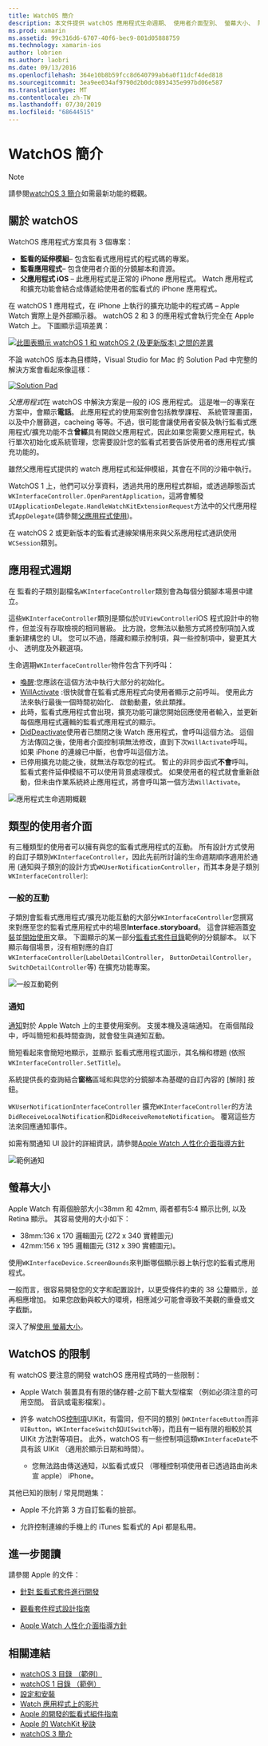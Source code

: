 ```yaml
---
title: WatchOS 簡介
description: 本文件提供 watchOS 應用程式生命週期、 使用者介面型別、 螢幕大小、 限制和多個描述的概觀。
ms.prod: xamarin
ms.assetid: 99c316d6-6707-40f6-bec9-801d05888759
ms.technology: xamarin-ios
author: lobrien
ms.author: laobri
ms.date: 09/13/2016
ms.openlocfilehash: 364e10b8b59fcc8d640799ab6a0f11dcf4ded818
ms.sourcegitcommit: 3ea9ee034af9790d2b0dc0893435e997bd06e587
ms.translationtype: MT
ms.contentlocale: zh-TW
ms.lasthandoff: 07/30/2019
ms.locfileid: "68644515"
---
```

# <a name="introduction-to-watchos"></a>WatchOS 簡介

> [!NOTE]
> 請參閱[watchOS 3 簡介](~/ios/watchos/platform/introduction-to-watchos3/index.md)如需最新功能的概觀。

## <a name="about-watchos"></a>關於 watchOS

WatchOS 應用程式方案具有 3 個專案：

- **監看的延伸模組**– 包含監看式應用程式的程式碼的專案。
- **監看應用程式**– 包含使用者介面的分鏡腳本和資源。
- **父應用程式 iOS** – 此應用程式是正常的 iPhone 應用程式。 Watch 應用程式和擴充功能會結合成傳遞給使用者的監看式的 iPhone 應用程式。

在 watchOS 1 應用程式，在 iPhone 上執行的擴充功能中的程式碼 – Apple Watch 實際上是外部顯示器。 watchOS 2 和 3 的應用程式會執行完全在 Apple Watch 上。 下圖顯示這項差異：

[![](intro-to-watchos-images/arch-sml.png "此圖表顯示 watchOS 1 和 watchOS 2 (及更新版本) 之間的差異")](intro-to-watchos-images/arch.png#lightbox)

不論 watchOS 版本為目標時，Visual Studio for Mac 的 Solution Pad 中完整的解決方案會看起來像這樣：

[![](intro-to-watchos-images/projectstructure-sml.png "Solution Pad")](intro-to-watchos-images/projectstructure.png#lightbox)

*父應用程式*在 watchOS 中解決方案是一般的 iOS 應用程式。 這是唯一的專案在方案中，會顯示**電話**。 此應用程式的使用案例會包括教學課程、 系統管理畫面，以及中介層篩選，cacheing 等等。不過，很可能會讓使用者安裝及執行監看式應用程式/擴充功能不含**曾經**具有開啟父應用程式，因此如果您需要父應用程式，執行單次初始化或系統管理，您需要設計您的監看式若要告訴使用者的應用程式/擴充功能的。

雖然父應用程式提供的 watch 應用程式和延伸模組，其會在不同的沙箱中執行。

WatchOS 1 上，他們可以分享資料，透過共用的應用程式群組，或透過靜態函式`WKInterfaceController.OpenParentApplication`，這將會觸發`UIApplicationDelegate.HandleWatchKitExtensionRequest`方法中的父代應用程式`AppDelegate`(請參閱[父應用程式使用](~/ios/watchos/app-fundamentals/parent-app.md))。

在 watchOS 2 或更新版本的監看式連線架構用來與父系應用程式通訊使用`WCSession`類別。

## <a name="application-lifecycle"></a>應用程式週期

在 監看的子類別副檔名`WKInterfaceController`類別會為每個分鏡腳本場景中建立。

這些`WKInterfaceController`類別是類似於`UIViewController`iOS 程式設計中的物件，但並沒有存取檢視的相同層級。
比方說，您無法以動態方式將控制項加入或重新建構您的 UI。
您可以不過，隱藏和顯示控制項，與一些控制項中，變更其大小、 透明度及外觀選項。

生命週期`WKInterfaceController`物件包含下列呼叫：

- [喚醒](xref:WatchKit.WKInterfaceController.Awake*):您應該在這個方法中執行大部分的初始化。
- [WillActivate](xref:WatchKit.WKInterfaceController.WillActivate) :很快就會在監看式應用程式向使用者顯示之前呼叫。 使用此方法來執行最後一個時間初始化、 啟動動畫，依此類推。
- 此時，監看式應用程式會出現，擴充功能可讓您開始回應使用者輸入，並更新每個應用程式邏輯的監看式應用程式的顯示。
- [DidDeactivate](xref:WatchKit.WKInterfaceController.DidDeactivate)使用者已關閉之後 Watch 應用程式，會呼叫這個方法。 這個方法傳回之後，使用者介面控制項無法修改，直到下次`WillActivate`呼叫。 如果 iPhone 的連線已中斷，也會呼叫這個方法。
- 已停用擴充功能之後，就無法存取您的程式。 暫止的非同步函式**不會**呼叫。 監看式套件延伸模組不可以使用背景處理模式。 如果使用者的程式就會重新啟動，但未由作業系統終止應用程式，將會呼叫第一個方法`WillActivate`。

![](intro-to-watchos-images/wkinterfacecontrollerlifecycle.png "應用程式生命週期概觀")

## <a name="types-of-user-interface"></a>類型的使用者介面

有三種類型的使用者可以擁有與您的監看式應用程式的互動。
所有設計方式使用的自訂子類別`WKInterfaceController`，因此先前所討論的生命週期順序適用於通用 (通知與子類別的設計方式`WKUserNotificationController`，而其本身是子類別`WKInterfaceController`):

### <a name="normal-interaction"></a>一般的互動

子類別會監看式應用程式/擴充功能互動的大部分`WKInterfaceController`您撰寫來對應至您的監看式應用程式中的場景**Interface.storyboard**。 這會詳細涵蓋[安裝](~/ios/watchos/get-started/installation.md)並[開始使用](~/ios/watchos/get-started/index.md)文章。
下圖顯示的某一部分[監看式套件目錄](https://docs.microsoft.com/samples/xamarin/ios-samples/watchos-watchkitcatalog)範例的分鏡腳本。 以下顯示每個場景，沒有相對應的自訂`WKInterfaceController`(`LabelDetailController`， `ButtonDetailController`，`SwitchDetailController`等) 在擴充功能專案。

![](intro-to-watchos-images/scenes.png "一般互動範例")

### <a name="notifications"></a>通知

[通知](~/ios/watchos/platform/notifications.md)對於 Apple Watch 上的主要使用案例。 支援本機及遠端通知。 在兩個階段中，呼叫簡短和長時間查詢，就會發生與通知互動。

簡短看起來會簡短地顯示，並顯示 監看式應用程式圖示，其名稱和標題 (依照`WKInterfaceController.SetTitle`)。

系統提供長的查詢結合**窗格**區域和與您的分鏡腳本為基礎的自訂內容的 [解除] 按鈕。

`WKUserNotificationInterfaceController` 擴充`WKInterfaceController`的方法`DidReceiveLocalNotification`和`DidReceiveRemoteNotification`。
覆寫這些方法來回應通知事件。

如需有關通知 UI 設計的詳細資訊，請參閱[Apple Watch 人性化介面指導方針](https://developer.apple.com/library/prerelease/ios/documentation/UserExperience/Conceptual/WatchHumanInterfaceGuidelines/Notifications.html#//apple_ref/doc/uid/TP40014992-CH20-SW1)

![](intro-to-watchos-images/notifications.png "範例通知")

## <a name="screen-sizes"></a>螢幕大小

Apple Watch 有兩個臉部大小:38mm 和 42mm, 兩者都有5:4 顯示比例, 以及 Retina 顯示。 其容易使用的大小如下：

- 38mm:136 x 170 邏輯圖元 (272 x 340 實體圖元)
- 42mm:156 x 195 邏輯圖元 (312 x 390 實體圖元)。

使用`WKInterfaceDevice.ScreenBounds`來判斷哪個顯示器上執行您的監看式應用程式。

一般而言，很容易開發您的文字和配置設計，以更受條件約束的 38 公釐顯示，並再相應增加。
如果您啟動與較大的環境，相應減少可能會導致不美觀的重疊或文字截斷。

深入了解[使用 螢幕大小](~/ios/watchos/app-fundamentals/screen-sizes.md)。


## <a name="limitations-of-watchos"></a>WatchOS 的限制

有 watchOS 要注意的開發 watchOS 應用程式時的一些限制：

- Apple Watch 裝置具有有限的儲存體-之前下載大型檔案 （例如必須注意的可用空間。 音訊或電影檔案）。

- 許多 watchOS[控制項](~/ios/watchos/user-interface/index.md)UIKit，有雷同，但不同的類別 (`WKInterfaceButton`而非`UIButton`，`WKInterfaceSwitch`如`UISwitch`等)，而且有一組有限的相較於其 UIKit 方法對等項目。 此外，watchOS 有一些控制項這類`WKInterfaceDate`不具有該 UIKit （適用於顯示日期和時間）。

  - 您無法路由傳送通知，以監看式或只 （哪種控制項使用者已透過路由尚未宣 apple） iPhone。

其他已知的限制 / 常見問題集：

- Apple 不允許第 3 方自訂監看的臉部。

- 允許控制連線的手機上的 iTunes 監看式的 Api 都是私用。


## <a name="further-reading"></a>進一步閱讀

請參閱 Apple 的文件：

* [針對 監看式套件進行開發](https://developer.apple.com/library/prerelease/ios/documentation/General/Conceptual/WatchKitProgrammingGuide/index.html#//apple_ref/doc/uid/TP40014969-CH8-SW1)

* [觀看套件程式設計指南](https://developer.apple.com/library/prerelease/ios/documentation/General/Conceptual/WatchKitProgrammingGuide/DesigningaWatchKitApp.html)

* [Apple Watch 人性化介面指導方針](https://developer.apple.com/library/prerelease/ios/documentation/UserExperience/Conceptual/WatchHumanInterfaceGuidelines/index.html#//apple_ref/doc/uid/TP40014992-CH3-SW1)


## <a name="related-links"></a>相關連結

- [watchOS 3 目錄 （範例）](https://docs.microsoft.com/samples/xamarin/ios-samples/watchos-watchkitcatalog)
- [watchOS 1 目錄 （範例）](https://docs.microsoft.com/samples/xamarin/ios-samples/watchos-watchkitcatalog)
- [設定和安裝](~/ios/watchos/get-started/installation.md)
- [Watch 應用程式上的影片](https://blog.xamarin.com/your-first-watch-kit-app/)
- [Apple 的開發的監看式組件指南](https://developer.apple.com/library/prerelease/ios/documentation/General/Conceptual/WatchKitProgrammingGuide/index.html)
- [Apple 的 WatchKit 秘訣](https://developer.apple.com/watchkit/tips/)
- [watchOS 3 簡介](~/ios/watchos/platform/introduction-to-watchos3/index.md)
